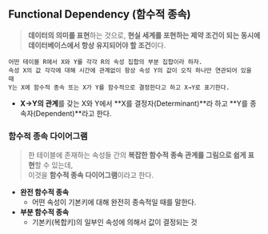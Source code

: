 ## Functional Dependency (함수적 종속)
>**데이터의 의미를 표현**하는 것으로, **현실 세계를 포현하는 제약 조건이 되는 동시에 데이터베이스에서 항상 유지되어야 할 조건**이다.
```
어떤 테이블 R에서 X와 Y를 각각 R의 속성 집합의 부분 집합이라 하자. 
속성 X의 값 각각에 대해 시간에 관계없이 항상 속성 Y의 값이 오직 하나만 연관되어 있을 때
Y는 X에 함수적 종속 또는 X가 Y를 함수적으로 결정한다고 하고 X→Y로 표기한다.
```
- **X→Y의 관계**를 갖는 X와 Y에서 **X를 결정자(Determinant)**라 하고 **Y를 종속자(Dependent)**라고 한다.
### 함수적 종속 다이어그램
>한 테이블에 존재하는 속성들 간의 **복잡한 함수적 종속 관계를 그림으로 쉽게 표현**할 수 있는데, <br>이것을 **함수적 종속 다이어그램**이라고 한다.
- **완전 함수적 종속** 
    - 어떤 속성이 기본키에 대해 완전히 종속적일 때를 말한다.
- **부분 함수적 종속**
    - 기본키(복합키)의 일부인 속성에 의해서 값이 결정되는 것
